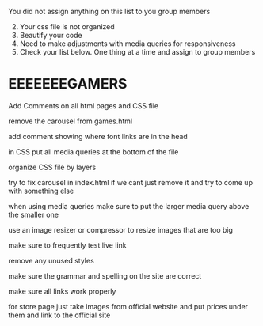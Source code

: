You did not assign anything on this list to you group members 

2. Your css file is not organized
5. Beautify your code
7. Need to make adjustments with media queries for responsiveness
8. Check your list below. One thing at a time and assign to group members



# EEEEEEEGAMERS

Add Comments on all html pages and CSS file

remove the carousel from games.html

add comment showing where font links are in the head

in CSS put all media queries at the bottom of the file

organize CSS file by layers

try to fix carousel in index.html if we cant just remove it and try to come up with something else

when using media queries make sure to put the larger media query above the smaller one

use an image resizer or compressor to resize images that are too big

make sure to frequently test live link

remove any unused styles

make sure the grammar and spelling on the site are correct

make sure all links work properly

for store page just take images from official website and put prices under them and link to the official site


